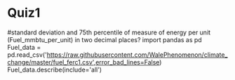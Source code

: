 # Quiz1

#standard deviation and 75th percentile of measure of energy per unit (Fuel_mmbtu_per_unit) in two decimal places?
import pandas as pd
Fuel_data = pd.read_csv('https://raw.githubusercontent.com/WalePhenomenon/climate_change/master/fuel_ferc1.csv',error_bad_lines=False)
Fuel_data.describe(include='all')
